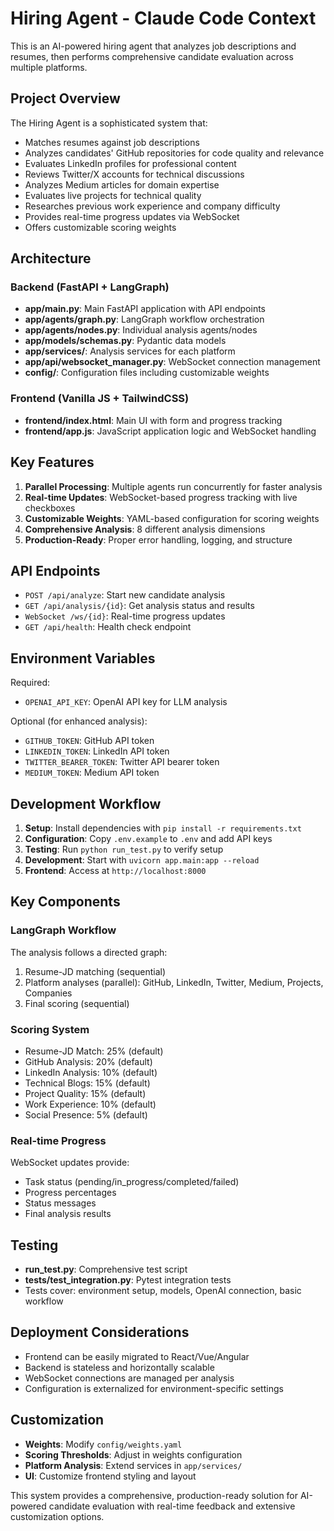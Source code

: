 # Hiring Agent - Claude Code Context

This is an AI-powered hiring agent that analyzes job descriptions and resumes, then performs comprehensive candidate evaluation across multiple platforms.

## Project Overview

The Hiring Agent is a sophisticated system that:
- Matches resumes against job descriptions
- Analyzes candidates' GitHub repositories for code quality and relevance
- Evaluates LinkedIn profiles for professional content
- Reviews Twitter/X accounts for technical discussions
- Analyzes Medium articles for domain expertise
- Evaluates live projects for technical quality
- Researches previous work experience and company difficulty
- Provides real-time progress updates via WebSocket
- Offers customizable scoring weights

## Architecture

### Backend (FastAPI + LangGraph)
- **app/main.py**: Main FastAPI application with API endpoints
- **app/agents/graph.py**: LangGraph workflow orchestration
- **app/agents/nodes.py**: Individual analysis agents/nodes
- **app/models/schemas.py**: Pydantic data models
- **app/services/**: Analysis services for each platform
- **app/api/websocket_manager.py**: WebSocket connection management
- **config/**: Configuration files including customizable weights

### Frontend (Vanilla JS + TailwindCSS)
- **frontend/index.html**: Main UI with form and progress tracking
- **frontend/app.js**: JavaScript application logic and WebSocket handling

## Key Features

1. **Parallel Processing**: Multiple agents run concurrently for faster analysis
2. **Real-time Updates**: WebSocket-based progress tracking with live checkboxes
3. **Customizable Weights**: YAML-based configuration for scoring weights
4. **Comprehensive Analysis**: 8 different analysis dimensions
5. **Production-Ready**: Proper error handling, logging, and structure

## API Endpoints

- `POST /api/analyze`: Start new candidate analysis
- `GET /api/analysis/{id}`: Get analysis status and results
- `WebSocket /ws/{id}`: Real-time progress updates
- `GET /api/health`: Health check endpoint

## Environment Variables

Required:
- `OPENAI_API_KEY`: OpenAI API key for LLM analysis

Optional (for enhanced analysis):
- `GITHUB_TOKEN`: GitHub API token
- `LINKEDIN_TOKEN`: LinkedIn API token  
- `TWITTER_BEARER_TOKEN`: Twitter API bearer token
- `MEDIUM_TOKEN`: Medium API token

## Development Workflow

1. **Setup**: Install dependencies with `pip install -r requirements.txt`
2. **Configuration**: Copy `.env.example` to `.env` and add API keys
3. **Testing**: Run `python run_test.py` to verify setup
4. **Development**: Start with `uvicorn app.main:app --reload`
5. **Frontend**: Access at `http://localhost:8000`

## Key Components

### LangGraph Workflow
The analysis follows a directed graph:
1. Resume-JD matching (sequential)
2. Platform analyses (parallel): GitHub, LinkedIn, Twitter, Medium, Projects, Companies
3. Final scoring (sequential)

### Scoring System
- Resume-JD Match: 25% (default)
- GitHub Analysis: 20% (default)
- LinkedIn Analysis: 10% (default)
- Technical Blogs: 15% (default)
- Project Quality: 15% (default)
- Work Experience: 10% (default)
- Social Presence: 5% (default)

### Real-time Progress
WebSocket updates provide:
- Task status (pending/in_progress/completed/failed)
- Progress percentages
- Status messages
- Final analysis results

## Testing

- **run_test.py**: Comprehensive test script
- **tests/test_integration.py**: Pytest integration tests
- Tests cover: environment setup, models, OpenAI connection, basic workflow

## Deployment Considerations

- Frontend can be easily migrated to React/Vue/Angular
- Backend is stateless and horizontally scalable
- WebSocket connections are managed per analysis
- Configuration is externalized for environment-specific settings

## Customization

- **Weights**: Modify `config/weights.yaml`
- **Scoring Thresholds**: Adjust in weights configuration
- **Platform Analysis**: Extend services in `app/services/`
- **UI**: Customize frontend styling and layout

This system provides a comprehensive, production-ready solution for AI-powered candidate evaluation with real-time feedback and extensive customization options.